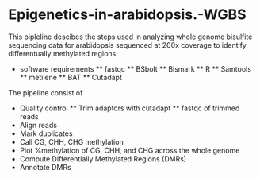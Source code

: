 # Epigenetics-in-arabidopsis.-WGBS
This pipleline descibes the steps used in analyzing whole genome bisulfite sequencing data for arabidopsis sequenced at 200x coverage to identify differentually methylated regions
* software requirements
 ** fastqc
 ** BSbolt
 ** Bismark
 ** R
 ** Samtools
 ** metilene
 ** BAT
 ** Cutadapt
 
 The pipeline consist of
 * Quality control
 ** Trim adaptors with cutadapt
 ** fastqc of trimmed reads
 * Align reads 
 * Mark duplicates
 * Call CG, CHH, CHG methylation
 * Plot %methylation of CG, CHH, and CHG across the whole genome
 * Compute Differentially Methylated Regions (DMRs)
 * Annotate DMRs
 
